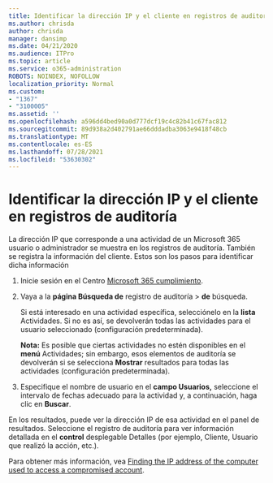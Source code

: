 ```yaml
---
title: Identificar la dirección IP y el cliente en registros de auditoría
ms.author: chrisda
author: chrisda
manager: dansimp
ms.date: 04/21/2020
ms.audience: ITPro
ms.topic: article
ms.service: o365-administration
ROBOTS: NOINDEX, NOFOLLOW
localization_priority: Normal
ms.custom:
- "1367"
- "3100005"
ms.assetid: ''
ms.openlocfilehash: a596dd4bed90a0d777dcf19c4c82b41c67fac812
ms.sourcegitcommit: 89d938a2d402791ae66dddadba3063e9418f48cb
ms.translationtype: MT
ms.contentlocale: es-ES
ms.lasthandoff: 07/28/2021
ms.locfileid: "53630302"
---
```

# <a name="identify-ip-address-and-client-in-audit-logs"></a>Identificar la dirección IP y el cliente en registros de auditoría

La dirección IP que corresponde a una actividad de un Microsoft 365 usuario o administrador se muestra en los registros de auditoría. También se registra la información del cliente. Estos son los pasos para identificar dicha información

1. Inicie sesión en el Centro [Microsoft 365 cumplimiento](https://protection.office.com/).

2. Vaya a la **página Búsqueda de** registro de auditoría  >  **de** búsqueda.

   Si está interesado en una actividad específica, selecciónelo en la **lista** Actividades. Si no es así, se devolverán todas las actividades para el usuario seleccionado (configuración predeterminada).

   **Nota:** Es posible que ciertas actividades no estén disponibles en el **menú** Actividades; sin embargo, esos elementos de auditoría se devolverán si se selecciona **Mostrar** resultados para todas las actividades (configuración predeterminada).

3. Especifique el nombre de usuario en el **campo Usuarios,** seleccione el intervalo de fechas adecuado para la actividad y, a continuación, haga clic en **Buscar**.

En los resultados, puede ver la dirección IP de esa actividad en el panel de resultados. Seleccione el registro de auditoría para ver información detallada en el **control** desplegable Detalles (por ejemplo, Cliente, Usuario que realizó la acción, etc.).

Para obtener más información, vea [Finding the IP address of the computer used to access a compromised account](/microsoft-365/compliance/auditing-troubleshooting-scenarios#find-the-ip-address-of-the-computer-used-to-access-a-compromised-account).
